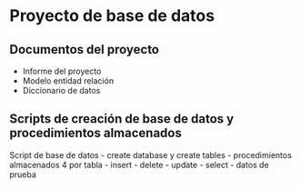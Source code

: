 # Proyecto de base de datos

## Documentos del proyecto

- Informe del proyecto 
- Modelo entidad relación 
- Diccionario de datos

## Scripts de creación de base de datos y procedimientos almacenados

Script de base de datos
    - create database y create tables
    - procedimientos almacenados 4 por tabla
        - insert
        - delete
        - update 
        - select
    - datos de prueba
